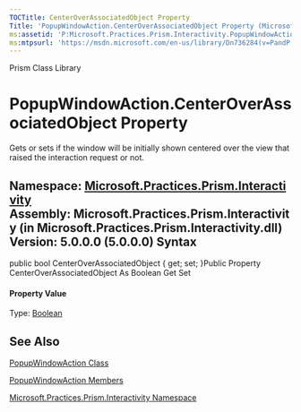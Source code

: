 ```yaml
---
TOCTitle: CenterOverAssociatedObject Property
Title: 'PopupWindowAction.CenterOverAssociatedObject Property (Microsoft.Practices.Prism.Interactivity)'
ms:assetid: 'P:Microsoft.Practices.Prism.Interactivity.PopupWindowAction.CenterOverAssociatedObject'
ms:mtpsurl: 'https://msdn.microsoft.com/en-us/library/Dn736284(v=PandP.50)'
---
```


Prism Class Library

PopupWindowAction.CenterOverAssociatedObject Property
=========================================================

Gets or sets if the window will be initially shown centered over the view that raised the interaction request or not.

**Namespace:** [Microsoft.Practices.Prism.Interactivity](https://msdn.microsoft.com/n:microsoft.practices.prism.interactivity)
**Assembly:** Microsoft.Practices.Prism.Interactivity (in Microsoft.Practices.Prism.Interactivity.dll) Version: 5.0.0.0 (5.0.0.0)
Syntax
------

<span id="syntaxToggle"></span>public bool CenterOverAssociatedObject { get; set; }Public Property CenterOverAssociatedObject As Boolean Get Set
#### Property Value

Type: [Boolean](http://msdn2.microsoft.com/en-us/library/a28wyd50)

See Also
--------


[PopupWindowAction Class](https://msdn.microsoft.com/t:microsoft.practices.prism.interactivity.popupwindowaction)

[PopupWindowAction Members](https://msdn.microsoft.com/allmembers.t:microsoft.practices.prism.interactivity.popupwindowaction)

[Microsoft.Practices.Prism.Interactivity Namespace](https://msdn.microsoft.com/n:microsoft.practices.prism.interactivity)
